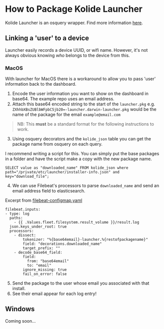 # How to Package Kolide Launcher
Kolide Launcher is an osquery wrapper. Find more information [here](https://github.com/kolide/launcher).

## Linking a 'user' to a device
Launcher easily records a device UUID, or wifi name. However, it's not always obvious knowing *who* belongs to the device from this.

### MacOS
With launcher for MacOS there is a workaround to allow you to pass 'user' information back to the dashboard.

1. Encode the user information you want to show on the dashboard in base64. The example repo uses an email address.
2. Attach this base64 encoded string to the start of the `launcher.pkg` e.g. `ZXhhbXBsZUBlbWFpbC5jb20=-launcher.darwin-launcher.pkg` 
would be the name of the package for the email `example@email.com`
>NB: This **must** be a standard format for the following instructions to work.
3. Using osquery decorators and the `kolide_json` table you can get the package name from osquery on each query.

I recommend writing a script for this. You can simply put the base packages in a folder and have the script make a copy with the new package name.

```
SELECT value as "downloaded_name" FROM kolide_json where path="/private/etc/launcher/installer-info.json" and key="download_file";
```

4. We can use Filebeat's processors to parse `downloaded_name` and send an email address field to elasticsearch.
   
Excerpt from [filebeat-configmap.yaml](../templates/../../templates/filebeat-configmap.yaml)
```
filebeat.inputs:
- type: log
  paths:
    - {{ .Values.fleet.filesystem.result_volume }}/result.log
  json.keys_under_root: true
  processors:
    - dissect:
        tokenizer: "%{base64email}-launcher.%{restofpackagename}"
        field: "decorations.downloaded_name"
        target_prefix: ""
    - decode_base64_field:
        field:
          from: "base64email"
          to: "email"
        ignore_missing: true
        fail_on_error: false
```

5. Send the package to the user whose email you associated with that install.
6. See their email appear for each log entry!


## Windows
Coming soon...